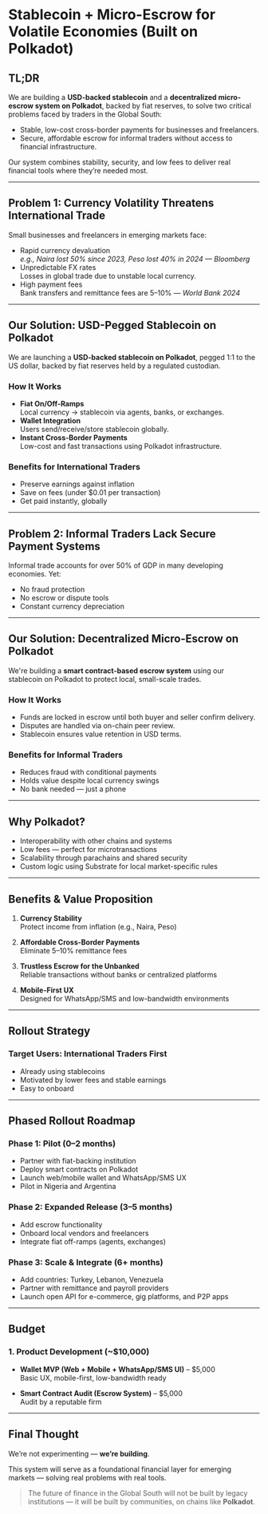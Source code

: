# Stablecoin + Micro-Escrow for Volatile Economies (Built on Polkadot)

## TL;DR

We are building a **USD-backed stablecoin** and a **decentralized micro-escrow system on Polkadot**, backed by fiat reserves, to solve two critical problems faced by traders in the Global South:

- Stable, low-cost cross-border payments for businesses and freelancers.
- Secure, affordable escrow for informal traders without access to financial infrastructure.

Our system combines stability, security, and low fees to deliver real financial tools where they’re needed most.

---

## Problem 1: Currency Volatility Threatens International Trade

Small businesses and freelancers in emerging markets face:

- Rapid currency devaluation  
  _e.g., Naira lost 50% since 2023, Peso lost 40% in 2024 — Bloomberg_
- Unpredictable FX rates  
  Losses in global trade due to unstable local currency.
- High payment fees  
  Bank transfers and remittance fees are 5–10% — _World Bank 2024_

---

## Our Solution: USD-Pegged Stablecoin on Polkadot

We are launching a **USD-backed stablecoin on Polkadot**, pegged 1:1 to the US dollar, backed by fiat reserves held by a regulated custodian.

### How It Works

- **Fiat On/Off-Ramps**  
  Local currency → stablecoin via agents, banks, or exchanges.
- **Wallet Integration**  
  Users send/receive/store stablecoin globally.
- **Instant Cross-Border Payments**  
  Low-cost and fast transactions using Polkadot infrastructure.

### Benefits for International Traders

- Preserve earnings against inflation
- Save on fees (under $0.01 per transaction)
- Get paid instantly, globally

---

## Problem 2: Informal Traders Lack Secure Payment Systems

Informal trade accounts for over 50% of GDP in many developing economies. Yet:

- No fraud protection
- No escrow or dispute tools
- Constant currency depreciation

---

## Our Solution: Decentralized Micro-Escrow on Polkadot

We're building a **smart contract-based escrow system** using our stablecoin on Polkadot to protect local, small-scale trades.

### How It Works

- Funds are locked in escrow until both buyer and seller confirm delivery.
- Disputes are handled via on-chain peer review.
- Stablecoin ensures value retention in USD terms.

### Benefits for Informal Traders

- Reduces fraud with conditional payments
- Holds value despite local currency swings
- No bank needed — just a phone

---

## Why Polkadot?

- Interoperability with other chains and systems
- Low fees — perfect for microtransactions
- Scalability through parachains and shared security
- Custom logic using Substrate for local market-specific rules

---

## Benefits & Value Proposition

1. **Currency Stability**  
   Protect income from inflation (e.g., Naira, Peso)

2. **Affordable Cross-Border Payments**  
   Eliminate 5–10% remittance fees

3. **Trustless Escrow for the Unbanked**  
   Reliable transactions without banks or centralized platforms

4. **Mobile-First UX**  
   Designed for WhatsApp/SMS and low-bandwidth environments

---

## Rollout Strategy

### Target Users: International Traders First

- Already using stablecoins
- Motivated by lower fees and stable earnings
- Easy to onboard

---

## Phased Rollout Roadmap

### Phase 1: Pilot (0–2 months)

- Partner with fiat-backing institution
- Deploy smart contracts on Polkadot
- Launch web/mobile wallet and WhatsApp/SMS UX
- Pilot in Nigeria and Argentina

### Phase 2: Expanded Release (3–5 months)

- Add escrow functionality
- Onboard local vendors and freelancers
- Integrate fiat off-ramps (agents, exchanges)

### Phase 3: Scale & Integrate (6+ months)

- Add countries: Turkey, Lebanon, Venezuela
- Partner with remittance and payroll providers
- Launch open API for e-commerce, gig platforms, and P2P apps

---

## Budget

### 1. Product Development (~$10,000)

- **Wallet MVP (Web + Mobile + WhatsApp/SMS UI)** – $5,000  
  Basic UX, mobile-first, low-bandwidth ready

- **Smart Contract Audit (Escrow System)** – $5,000  
  Audit by a reputable firm

---

## Final Thought

We’re not experimenting — **we’re building**.

This system will serve as a foundational financial layer for emerging markets — solving real problems with real tools.

> The future of finance in the Global South will not be built by legacy institutions — it will be built by communities, on chains like **Polkadot**.

